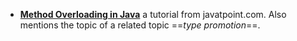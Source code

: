 <panel header=":paperclip: Resources" expanded>

* [**Method Overloading in Java**](https://www.javatpoint.com/method-overloading-in-java) a tutorial from javatpoint.com. Also mentions the topic of a related topic ==_type promotion_==.

</panel>
